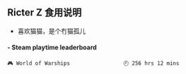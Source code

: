 ## Ricter Z 食用说明
- 喜欢猫猫，是个冇猫孤儿

<!-- steam-box start -->
#### - Steam playtime leaderboard
```text
🎮 World of Warships                 🕘 256 hrs 12 mins
```
<!-- Powered by https://github.com/YouEclipse/steam-box . -->
<!-- steam-box end -->
